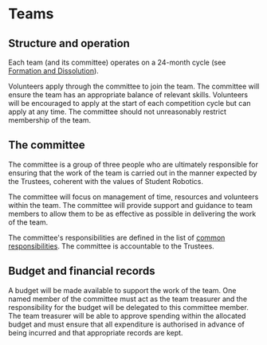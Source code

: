 # Teams

## Structure and operation

Each team (and its committee) operates on a 24-month cycle (see [Formation and Dissolution](committee-membership.md)).

Volunteers apply through the committee to join the team. The committee will ensure the team has an appropriate balance of relevant skills. Volunteers will be encouraged to apply at the start of each competition cycle but can apply at any time. The committee should not unreasonably restrict membership of the team.

## The committee

The committee is a group of three people who are ultimately responsible for ensuring that the work of the team is carried out in the manner expected by the Trustees, coherent with the values of Student Robotics. 

The committee will focus on management of time, resources and volunteers within the team. The committee will provide support and guidance to team members to allow them to be as effective as possible in delivering the work of the team. 

The committee's responsibilities are defined in the list of [common responsibilities](common-responsibilities.md). The committee is accountable to the Trustees. 

## Budget and financial records

A budget will be made available to support the work of the team. One named member of the committee must act as the team treasurer and the responsibility for the budget will be delegated to this committee member. The team treasurer will be able to approve spending within the allocated budget and must ensure that all expenditure is authorised in advance of being incurred and that appropriate records are kept. 
